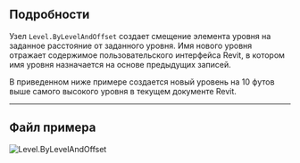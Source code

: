 ## Подробности
Узел `Level.ByLevelAndOffset` создает смещение элемента уровня на заданное расстояние от заданного уровня. Имя нового уровня отражает содержимое пользовательского интерфейса Revit, в котором имя уровня назначается на основе предыдущих записей.

В приведенном ниже примере создается новый уровень на 10 футов выше самого высокого уровня в текущем документе Revit.
___
## Файл примера

![Level.ByLevelAndOffset](./Revit.Elements.Level.ByLevelAndOffset_img.jpg)
